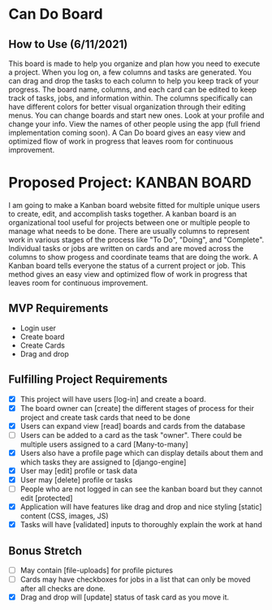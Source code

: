 # Can Do Board

## **How to Use** (6/11/2021)
This board is made to help you organize and plan how you need to execute a project. When you log on, a few columns and tasks are generated. You can drag and drop the tasks to each column to help you keep track of your progress. The board name, columns, and each card can be edited to keep track of tasks, jobs, and information within. The columns specifically can have different colors for better visual organization through their editing menus. You can change boards and start new ones. Look at your profile and change your info. View the names of other people using the app (full friend implementation coming soon). 
A Can Do board gives an easy view and optimized flow of work in progress that leaves room for continuous improvement.

# Proposed Project: **KANBAN BOARD**

I am going to make a Kanban board website fitted for multiple unique users to create, edit, and accomplish tasks together. A kanban board is an organizational tool useful for projects between one or multiple people to manage what needs to be done. There are usually columns to represent work in various stages of the process like "To Do", "Doing", and "Complete". Individual tasks or jobs are written on cards and are moved across the columns to show progess and coordinate teams that are doing the work. 
A Kanban board tells everyone the status of a current project or job.
This method gives an easy view and optimized flow of work in progress that leaves room for continuous improvement.


## MVP Requirements
- Login user
- Create board
- Create Cards
- Drag and drop

## Fulfilling Project Requirements
- [x] This project will have users [log-in] and create a board. 
- [x]  The board owner can [create] the different stages of process for their project and create task cards that need to be done
- [x]  Users can expand view [read] boards and cards from the database
- [ ]  Users can be added to a card as the task "owner". There could be multiple users assigned to a card [Many-to-many]
- [x]  Users also have a profile page which can display details about them and which tasks they are assigned to [django-engine]
- [x]  User may [edit] profile or task data
- [x]  User may [delete] profile or tasks
- [ ]  People who are not logged in can see the kanban board but they cannot edit [protected]
- [x]  Application will have features like drag and drop and nice styling [static] content (CSS, images, JS)
- [x]  Tasks will have [validated] inputs to thoroughly explain the work at hand

## Bonus Stretch
- [ ]  May contain [file-uploads] for profile pictures
- [ ]  Cards may have checkboxes for jobs in a list that can only be moved after all checks are done.
- [x]  Drag and drop will [update] status of task card as you move it.